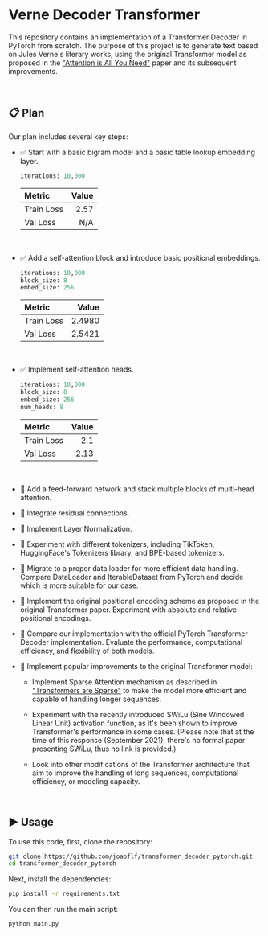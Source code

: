 # Verne Decoder Transformer

This repository contains an implementation of a Transformer Decoder in PyTorch from scratch. The purpose of this project is to generate text based on Jules Verne's literary works, using the original Transformer model as proposed in the ["Attention is All You Need"](https://arxiv.org/abs/1706.03762) paper and its subsequent improvements.

&nbsp;
## 📋 Plan

Our plan includes several key steps:

- ✅ Start with a basic bigram model and a basic table lookup embedding layer. 
    
    ```python
    iterations: 10,000
    ```

    | Metric     | Value |
    | :--------- | ----: |
    | Train Loss |  2.57 |
    | Val Loss   |   N/A |
&nbsp;

- ✅ Add a self-attention block and introduce basic positional embeddings.
    ```python
    iterations: 10,000
    block_size: 8
    embed_size: 256
    ```

    | Metric     |  Value |
    | :--------- | -----: |
    | Train Loss | 2.4980 |
    | Val Loss   | 2.5421 |

&nbsp;

- ✅ Implement self-attention heads.

    ```python
    iterations: 10,000
    block_size: 8
    embed_size: 256
    num_heads: 8
    ```

    | Metric     | Value |
    | :--------- | ----: |
    | Train Loss |   2.1 |
    | Val Loss   |  2.13 |

&nbsp;

- 🔄 Add a feed-forward network and stack multiple blocks of multi-head attention.

- 🔲 Integrate residual connections.

- 🔲 Implement Layer Normalization.

- 🔲 Experiment with different tokenizers, including TikToken, HuggingFace's Tokenizers library, and BPE-based tokenizers.

- 🔲 Migrate to a proper data loader for more efficient data handling. Compare DataLoader and IterableDataset from PyTorch and decide which is more suitable for our case.

- 🔲 Implement the original positional encoding scheme as proposed in the original Transformer paper. Experiment with absolute and relative positional encodings.

- 🔲 Compare our implementation with the official PyTorch Transformer Decoder implementation. Evaluate the performance, computational efficiency, and flexibility of both models.

- 🔲 Implement popular improvements to the original Transformer model:

  - Implement Sparse Attention mechanism as described in ["Transformers are Sparse"](https://arxiv.org/abs/2104.04473) to make the model more efficient and capable of handling longer sequences.
  
  - Experiment with the recently introduced SWiLu (Sine Windowed Linear Unit) activation function, as it's been shown to improve Transformer's performance in some cases. (Please note that at the time of this response (September 2021), there's no formal paper presenting SWiLu, thus no link is provided.)
  
  - Look into other modifications of the Transformer architecture that aim to improve the handling of long sequences, computational efficiency, or modeling capacity.


&nbsp;
## ▶ Usage

To use this code, first, clone the repository:

```bash
git clone https://github.com/joaoflf/transformer_decoder_pytorch.git
cd transformer_decoder_pytorch
```

Next, install the dependencies:

```bash
pip install -r requirements.txt
```

You can then run the main script:

```bash
python main.py
```